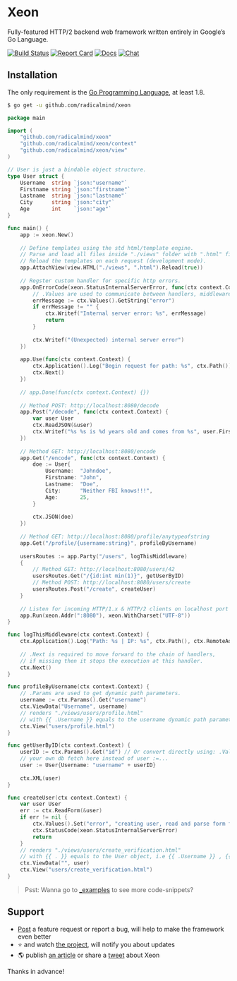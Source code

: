 # Xeon

Fully-featured HTTP/2 backend web framework written entirely in Google’s Go Language.

[![Build Status](https://api.travis-ci.org/radicalmind/xeon.svg?branch=master&style=flat-square)](https://travis-ci.org/radicalmind/xeon)
[![Report Card](https://img.shields.io/badge/report%20card%20-a%2B-006699.svg?style=flat-square)](http://goreportcard.com/report/radicalmind/xeon)
[![Docs](https://img.shields.io/badge/docs-%20reference-5272B4.svg?style=flat-square)](https://godoc.org/github.com/radicalmind/xeon)
[![Chat](https://img.shields.io/badge/community-%20chat-00BCD4.svg?style=flat-square)](https://gitter.im/xeon-go/Lobby)


## Installation

The only requirement is the [Go Programming Language](https://golang.org/dl/), at least 1.8.

```sh
$ go get -u github.com/radicalmind/xeon
```

```go
package main

import (
    "github.com/radicalmind/xeon"
    "github.com/radicalmind/xeon/context"
    "github.com/radicalmind/xeon/view"
)

// User is just a bindable object structure.
type User struct {
    Username  string `json:"username"`
    Firstname string `json:"firstname"`
    Lastname  string `json:"lastname"`
    City      string `json:"city"`
    Age       int    `json:"age"`
}

func main() {
    app := xeon.New()
    
    // Define templates using the std html/template engine.
    // Parse and load all files inside "./views" folder with ".html" file extension.
    // Reload the templates on each request (development mode).
    app.AttachView(view.HTML("./views", ".html").Reload(true))
    
    // Regster custom handler for specific http errors.
    app.OnErrorCode(xeon.StatusInternalServerError, func(ctx context.Context) {
    	// .Values are used to communicate between handlers, middleware.
    	errMessage := ctx.Values().GetString("error")
    	if errMessage != "" {
    		ctx.Writef("Internal server error: %s", errMessage)
    		return
    	}
    
    	ctx.Writef("(Unexpected) internal server error")
    })
    
    app.Use(func(ctx context.Context) {
    	ctx.Application().Log("Begin request for path: %s", ctx.Path())
    	ctx.Next()
    })
    
    // app.Done(func(ctx context.Context) {})
    
    // Method POST: http://localhost:8080/decode
    app.Post("/decode", func(ctx context.Context) {
    	var user User
    	ctx.ReadJSON(&user)
    	ctx.Writef("%s %s is %d years old and comes from %s", user.Firstname, user.Lastname, user.Age, user.City)
    })
    
    // Method GET: http://localhost:8080/encode
    app.Get("/encode", func(ctx context.Context) {
    	doe := User{
    		Username:  "Johndoe",
    		Firstname: "John",
    		Lastname:  "Doe",
    		City:      "Neither FBI knows!!!",
    		Age:       25,
    	}
    
    	ctx.JSON(doe)
    })
    
    // Method GET: http://localhost:8080/profile/anytypeofstring
    app.Get("/profile/{username:string}", profileByUsername)
    
    usersRoutes := app.Party("/users", logThisMiddleware)
    {
    	// Method GET: http://localhost:8080/users/42
    	usersRoutes.Get("/{id:int min(1)}", getUserByID)
    	// Method POST: http://localhost:8080/users/create
    	usersRoutes.Post("/create", createUser)
    }
    
    // Listen for incoming HTTP/1.x & HTTP/2 clients on localhost port 8080.
    app.Run(xeon.Addr(":8080"), xeon.WithCharset("UTF-8"))
}

func logThisMiddleware(ctx context.Context) {
    ctx.Application().Log("Path: %s | IP: %s", ctx.Path(), ctx.RemoteAddr())
    
    // .Next is required to move forward to the chain of handlers,
    // if missing then it stops the execution at this handler.
    ctx.Next()
}

func profileByUsername(ctx context.Context) {
    // .Params are used to get dynamic path parameters.
    username := ctx.Params().Get("username")
    ctx.ViewData("Username", username)
    // renders "./views/users/profile.html"
    // with {{ .Username }} equals to the username dynamic path parameter.
    ctx.View("users/profile.html")
}

func getUserByID(ctx context.Context) {
    userID := ctx.Params().Get("id") // Or convert directly using: .Values().GetInt/GetInt64 etc...
    // your own db fetch here instead of user :=...
    user := User{Username: "username" + userID}
    
    ctx.XML(user)
}

func createUser(ctx context.Context) {
    var user User
    err := ctx.ReadForm(&user)
    if err != nil {
    	ctx.Values().Set("error", "creating user, read and parse form failed. "+err.Error())
    	ctx.StatusCode(xeon.StatusInternalServerError)
    	return
    }
    // renders "./views/users/create_verification.html"
    // with {{ . }} equals to the User object, i.e {{ .Username }} , {{ .Firstname}} etc...
    ctx.ViewData("", user)
    ctx.View("users/create_verification.html")
}
```

> Psst: Wanna go to [_examples](https://github.com/radicalmind/xeon/tree/master/_examples) to see more code-snippets?


## Support

- [Post](https://github.com/radicalmind/xeon/issues) a feature request or report a bug, will help to make the framework even better
- :star: and watch [the project](https://github.com/radicalmind/xeon/stargazers), will notify you about updates
- :earth_americas: publish [an article](https://medium.com/) or share a [tweet](https://twitter.com/) about Xeon

Thanks in advance!